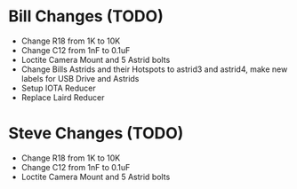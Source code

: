 # Bill Changes (TODO)

 * Change R18 from 1K to 10K
 * Change C12 from 1nF to 0.1uF
 * Loctite Camera Mount and 5 Astrid bolts
 * Change Bills Astrids and their Hotspots to astrid3 and astrid4, make new labels for USB Drive and Astrids
 * Setup IOTA Reducer
 * Replace Laird Reducer

# Steve Changes (TODO)

 * Change R18 from 1K to 10K
 * Change C12 from 1nF to 0.1uF
 * Loctite Camera Mount and 5 Astrid bolts


